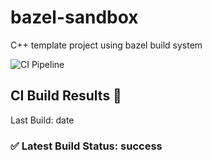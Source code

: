 # bazel-sandbox

C++ template project using bazel build system

![CI Pipeline](https://github.com/mozgan/bazel-sandbox/actions/workflows/build.yml/badge.svg)

## CI Build Results 🚀

Last Build: date

### ✅ Latest Build Status: success
